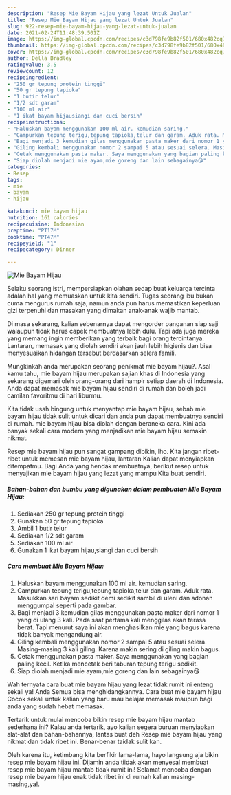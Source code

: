 ```yaml
---
description: "Resep Mie Bayam Hijau yang lezat Untuk Jualan"
title: "Resep Mie Bayam Hijau yang lezat Untuk Jualan"
slug: 922-resep-mie-bayam-hijau-yang-lezat-untuk-jualan
date: 2021-02-24T11:48:39.501Z
image: https://img-global.cpcdn.com/recipes/c3d798fe9b82f501/680x482cq70/mie-bayam-hijau-foto-resep-utama.jpg
thumbnail: https://img-global.cpcdn.com/recipes/c3d798fe9b82f501/680x482cq70/mie-bayam-hijau-foto-resep-utama.jpg
cover: https://img-global.cpcdn.com/recipes/c3d798fe9b82f501/680x482cq70/mie-bayam-hijau-foto-resep-utama.jpg
author: Della Bradley
ratingvalue: 3.5
reviewcount: 12
recipeingredient:
- "250 gr tepung protein tinggi"
- "50 gr tepung tapioka"
- "1 butir telur"
- "1/2 sdt garam"
- "100 ml air"
- "1 ikat bayam hijausiangi dan cuci bersih"
recipeinstructions:
- "Haluskan bayam menggunakan 100 ml air. kemudian saring."
- "Campurkan tepung terigu,tepung tapioka,telur dan garam. Aduk rata. Masukkan sari bayam sedikit demi sedikit sambil di uleni dan adonan menggumpal seperti pada gambar."
- "Bagi menjadi 3 kemudian gilas menggunakan pasta maker dari nomor 1 yang di ulang 3 kali. Pada saat pertama kali menggilas akan terasa berat. Tapi menurut saya ini akan menghasilkan mie yang bagus karena tidak banyak mengandung air."
- "Giling kembali menggunakan nomor 2 sampai 5 atau sesuai selera. Masing-masing 3 kali giling. Karena makin sering di giling makin bagus."
- "Cetak menggunakan pasta maker. Saya menggunakan yang bagian paling kecil. Ketika mencetak beri taburan tepung terigu sedikit."
- "Siap diolah menjadi mie ayam,mie goreng dan lain sebagainya😘"
categories:
- Resep
tags:
- mie
- bayam
- hijau

katakunci: mie bayam hijau 
nutrition: 161 calories
recipecuisine: Indonesian
preptime: "PT17M"
cooktime: "PT47M"
recipeyield: "1"
recipecategory: Dinner

---
```



![Mie Bayam Hijau](https://img-global.cpcdn.com/recipes/c3d798fe9b82f501/680x482cq70/mie-bayam-hijau-foto-resep-utama.jpg)

Selaku seorang istri, mempersiapkan olahan sedap buat keluarga tercinta adalah hal yang memuaskan untuk kita sendiri. Tugas seorang ibu bukan cuma mengurus rumah saja, namun anda pun harus memastikan keperluan gizi terpenuhi dan masakan yang dimakan anak-anak wajib mantab.

Di masa  sekarang, kalian sebenarnya dapat mengorder panganan siap saji walaupun tidak harus capek membuatnya lebih dulu. Tapi ada juga mereka yang memang ingin memberikan yang terbaik bagi orang tercintanya. Lantaran, memasak yang diolah sendiri akan jauh lebih higienis dan bisa menyesuaikan hidangan tersebut berdasarkan selera famili. 



Mungkinkah anda merupakan seorang penikmat mie bayam hijau?. Asal kamu tahu, mie bayam hijau merupakan sajian khas di Indonesia yang sekarang digemari oleh orang-orang dari hampir setiap daerah di Indonesia. Anda dapat memasak mie bayam hijau sendiri di rumah dan boleh jadi camilan favoritmu di hari liburmu.

Kita tidak usah bingung untuk menyantap mie bayam hijau, sebab mie bayam hijau tidak sulit untuk dicari dan anda pun dapat membuatnya sendiri di rumah. mie bayam hijau bisa diolah dengan beraneka cara. Kini ada banyak sekali cara modern yang menjadikan mie bayam hijau semakin nikmat.

Resep mie bayam hijau pun sangat gampang dibikin, lho. Kita jangan ribet-ribet untuk memesan mie bayam hijau, lantaran Kalian dapat menyiapkan ditempatmu. Bagi Anda yang hendak membuatnya, berikut resep untuk menyajikan mie bayam hijau yang lezat yang mampu Kita buat sendiri.

<!--inarticleads1-->

##### Bahan-bahan dan bumbu yang digunakan dalam pembuatan Mie Bayam Hijau:

1. Sediakan 250 gr tepung protein tinggi
1. Gunakan 50 gr tepung tapioka
1. Ambil 1 butir telur
1. Sediakan 1/2 sdt garam
1. Sediakan 100 ml air
1. Gunakan 1 ikat bayam hijau,siangi dan cuci bersih




<!--inarticleads2-->

##### Cara membuat Mie Bayam Hijau:

1. Haluskan bayam menggunakan 100 ml air. kemudian saring.
1. Campurkan tepung terigu,tepung tapioka,telur dan garam. Aduk rata. Masukkan sari bayam sedikit demi sedikit sambil di uleni dan adonan menggumpal seperti pada gambar.
1. Bagi menjadi 3 kemudian gilas menggunakan pasta maker dari nomor 1 yang di ulang 3 kali. Pada saat pertama kali menggilas akan terasa berat. Tapi menurut saya ini akan menghasilkan mie yang bagus karena tidak banyak mengandung air.
1. Giling kembali menggunakan nomor 2 sampai 5 atau sesuai selera. Masing-masing 3 kali giling. Karena makin sering di giling makin bagus.
1. Cetak menggunakan pasta maker. Saya menggunakan yang bagian paling kecil. Ketika mencetak beri taburan tepung terigu sedikit.
1. Siap diolah menjadi mie ayam,mie goreng dan lain sebagainya😘




Wah ternyata cara buat mie bayam hijau yang lezat tidak rumit ini enteng sekali ya! Anda Semua bisa menghidangkannya. Cara buat mie bayam hijau Cocok sekali untuk kalian yang baru mau belajar memasak maupun bagi anda yang sudah hebat memasak.

Tertarik untuk mulai mencoba bikin resep mie bayam hijau mantab sederhana ini? Kalau anda tertarik, ayo kalian segera buruan menyiapkan alat-alat dan bahan-bahannya, lantas buat deh Resep mie bayam hijau yang nikmat dan tidak ribet ini. Benar-benar taidak sulit kan. 

Oleh karena itu, ketimbang kita berfikir lama-lama, hayo langsung aja bikin resep mie bayam hijau ini. Dijamin anda tiidak akan menyesal membuat resep mie bayam hijau mantab tidak rumit ini! Selamat mencoba dengan resep mie bayam hijau enak tidak ribet ini di rumah kalian masing-masing,ya!.


